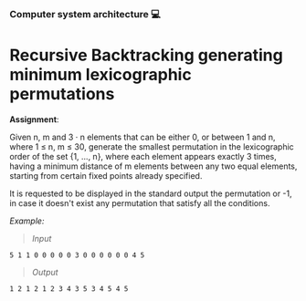 ### Computer system architecture :computer: 
# Recursive Backtracking generating minimum lexicographic permutations
**Assignment**: 

Given n, m and 3 · n elements that can be either 0, or between 1 and n, where 1 ≤ n, m ≤ 30, generate the smallest permutation in the lexicographic order of the set {1, ..., n}, where each element appears exactly 3 times, having a minimum distance of m elements between any two equal elements, starting from certain fixed points already specified.

It is requested to be displayed in the standard output the permutation or -1, in case it doesn't exist any permutation that satisfy all the conditions.

_Example:_

> _Input_

``` assembly
5 1 1 0 0 0 0 0 3 0 0 0 0 0 0 4 5
```

> _Output_

``` assembly
1 2 1 2 1 2 3 4 3 5 3 4 5 4 5
```
